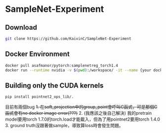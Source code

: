 # SampleNet-Experiment

## Download

```bash
git clone https://github.com/KaivinC/SampleNet-Experiment
```

## Docker Environment

```bash
docker pull asafmanor/pytorch:samplenetreg_torch1.4
docker run --runtime nvidia -v $(pwd):/workspace/ -it --name {your docker's name} asafmanor/pytorch:samplenetreg_torch1.4
```

## Building only the CUDA kernels

```bash
pip install pointnet2_ops_lib/.
```

目前有兩個bug
~~1. 在soft_projection中的group_point會呼叫C函式，可是那個C函式會有no docker image error(???)~~
2. (我應該之後自己解決) 我的pretrain model要用torch 1.7.0的torch.load才能載入，但為了用pointnet2要用torch 1.4.0
3. ground truth沒跟著做sample，導致算loss時會發生問題。